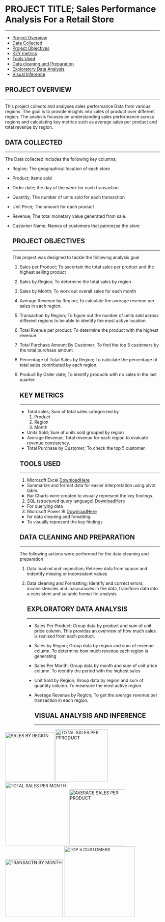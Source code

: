 # PROJECT TITLE; Sales Performance Analysis For a Retail Store
---
- [Project Overview](#project-overview)
- [Data Collected](#data-collected)
- [Project Objectives](#project-objectives)
- [KEY metrics](#key-metrics)
- [Tools Used](#tools-used)
- [Data cleaning and Preparation](##data-cleaning-and-preparetion)
- [Exploratory Data Analysis](##exporatory-data-analysis)
- [Visual Inference](##visual-inference)

## PROJECT OVERVIEW
----
This project collects and analyses sales performance Data from various regions.
The goal is to provide insights into sales of product over different region. The analysis focuses on understanding sales performance across regions and calculating key metrics such as average sales per product and total revenue by region. 


## DATA COLLECTED
---
The Data collected includes the following key columns;
- Region; The geographical location of each store
- Product; Items sold
- Order date; the day of the week for each transaction
- Quantity; The number of units sold for each transaction
- Unit Price; The amount for each product
- Revenue; The total monetary value generated from sale.
- Customer Name; Names of customers that patronzse the store
  

  ## PROJECT OBJECTIVES
  ---
  This project was designed to tackle the following analysis goal
  1. Sales per Product; To ascertain the total sales per product and the highest selling product
  2. Sales by Region; To determine the total sales by region
  3. Sales by Month; To work out overall sales for each month
  4. Average Revenue by Region; To calculate the avreage revenue per sales in each region.
  5. Transaction by Region; To figure out the number of units sold across different regions to be able to identify the most active location.
  6. Total Rvenue per product: To determine the product with the highest revenue
  7. Total Purchase Amount By Customer; To find the top 5 customers by the total purchase amount
  8. Percentage of Total Sales by Region; To calculate the percentage of total sales contributed by each region.
  9. Product By Order date; To identify products with no sales in the last quarter.
     
 
     ## KEY METRICS
     ---
     - Total sales; Sum of total sales categorized by
       1. Product
       2. Region
       3. Month
     - Units Sold; Sum of units sold grouped by region
     - Average Revenue; Total revenue for each region to evaluate revenue consistency.
     - Total Purchase by Customer; To check the top 5 customer.  
    

     ## TOOLS USED
     ---
     1. Microsoft Excel [DownloadHere](https://www.microsoft.com)
      - Summarize and format data for easier interpretation using pivot table.
      - Bar Charts were created to visually represent the key findings.
     2. SQL (structured query language) [DownloadHere](https://www.microsoft.com)
      - For querying data
     3. Microsoft Power BI [DownloadHere](https://www.microsoft.com)
      - for data cleaning and fomatting
      - To visually represent the key findings
    

     ## DATA CLEANING AND PREPARATION
     ---
     The following actions were performed for the data cleaning and preparation
       1. Data loadind and inspection; Retrieve data from source and indentify missing or inconsistent values
       2. Data cleaning and Formatting; Identify and correct errors, inconsistencies and inaccuracies in the data, transform data into a consistent and suitable format for analysis.


          ## EXPLORATORY DATA ANALYSIS
          ---
          - Sales Per Product; Group data by product and sum of unit price column. This provides an overview of how much sales is realised from each product.
          - Sales by Region; Group data by region and sum of revenue column. To determine how much revenue each region is generating
          - Sales Per Month; Group data by month and sum of unit price column. To identify the period with the highest sales
          - Unit Sold by Region; Group data by region and sum of quantity column. To mearsure the most active region
          - Average Revenue by Region; To get the average revenue per transaction in each region.
         


            ## VISUAL ANALYSIS AND INFERENCE
            ---
            


<img width="160" alt="SALES BY REGION" src="https://github.com/user-attachments/assets/caf4e841-2b8d-4c3a-8981-f2d6a39d63f3">











<img width="170" alt="TOTAL SALES PER PPRODUCT" src="https://github.com/user-attachments/assets/566b232f-1a66-4343-a774-fb2b2bbac6de">













<img width="205" alt="TOTAL SALES PER MONTH" src="https://github.com/user-attachments/assets/c8d3cd1a-8e51-42bf-a776-6f9d8fa9f457">













<img width="182" alt="AVERAGE SALES PER PRODUCT" src="https://github.com/user-attachments/assets/52f8dbd5-1bdc-464d-8620-705137d50890">

















<img width="188" alt="TRANSACTN BY MONTH" src="https://github.com/user-attachments/assets/a49d6854-3bc4-450c-844f-93a18c6832a8">















<img width="230" alt="TOP 5 CUSTOMERS" src="https://github.com/user-attachments/assets/f8488b73-e6b7-49e3-a8c9-ac405b23cc82">















